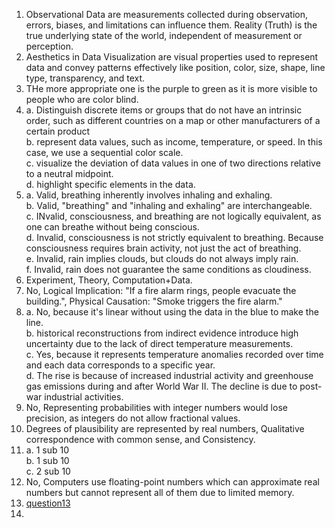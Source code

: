 1. Observational Data are measurements collected during observation, errors, biases, and limitations can influence them. Reality (Truth) is the true underlying state of the world, independent of measurement or perception.
2. Aesthetics in Data Visualization are visual properties used to represent data and convey patterns effectively like position, color, size, shape, line type, transparency, and text.
3. THe more appropriate one is the purple to green as it is more visible to people who are color blind.
4. a.  Distinguish discrete items or groups that do not have an intrinsic order, such as different countries on a map or other manufacturers of a certain product  
   b. represent data values, such as income, temperature, or speed. In this case, we use a sequential color scale.  
   c.  visualize the deviation of data values in one of two directions relative to a neutral midpoint.  
   d. highlight specific elements in the data.  
5. a. Valid, breathing inherently involves inhaling and exhaling.  
   b. Valid, "breathing" and "inhaling and exhaling" are interchangeable.  
   c. INvalid, consciousness, and breathing are not logically equivalent, as one can breathe without being conscious.  
   d. Invalid, consciousness is not strictly equivalent to breathing. Because consciousness requires brain activity, not just the act of breathing.  
   e. Invalid, rain implies clouds, but clouds do not always imply rain.  
   f. Invalid, rain does not guarantee the same conditions as cloudiness.  
6. Experiment, Theory, Computation+Data.  
7. No, Logical Implication: "If a fire alarm rings, people evacuate the building.", Physical Causation: "Smoke triggers the fire alarm."  
8. a. No, because it's linear without using the data in the blue to make the line.  
   b. historical reconstructions from indirect evidence introduce high uncertainty due to the lack of direct temperature measurements.  
   c. Yes, because it represents temperature anomalies recorded over time and each data corresponds to a specific year.  
   d. The rise is because of increased industrial activity and greenhouse gas emissions during and after World War II. The decline is due to post-war industrial activities.  
9. No, Representing probabilities with integer numbers would lose precision, as integers do not allow fractional values.  
10. Degrees of plausibility are represented by real numbers, Qualitative correspondence with common sense, and Consistency.  
11. a. 1 sub 10  
    b. 1 sub 10  
    c. 2 sub 10  
12. No, Computers use floating-point numbers which can approximate real numbers but cannot represent all of them due to limited memory.
13. [question13](question13.jpeg)
14. 

















